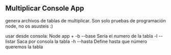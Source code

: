 ## Multiplicar Console App

genera archivos de tablas de multiplicar.
Son solo pruebas de programación node, no os asusteis :)

usar desde consola: Node app  +
  -b  --base     Sería el numero de la tabla
  -l  --listar   Saca por consola la tabla
  -h  --hasta    Define hasta que número queremos la tabla
